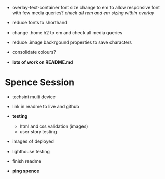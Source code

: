 - overlay-text-container font size change to em to allow responsive font with few media queries? *check all rem and em sizing within overlay*
- reduce fonts to shorthand
- change .home h2 to em and check all media queries
- reduce .image backrgound properties to save characters
- consolidate colours?

- **lots of work on README.md**

# Spence Session

- techsini multi device


- link in readme to live and github
- **testing**
    - html and css validation (images)
    - user story testing
- images of deployed

- lighthouse testing

- finish readme
- **ping spence**